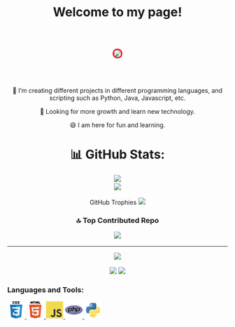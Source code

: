 
<!--![header](https://capsule-render.vercel.app/api?color=gradient&customColorList=0,2,2,5,30)-->

 <div style="display: flex; justify-content: center;">
   <center>
<h1 align="center"
  ">Welcome to my page!</h1> <br><br>
 <p align="center">
  <kbd> <img src="https://images.pexels.com/photos/633409/pexels-photo-633409.jpeg?auto=compress&cs=tinysrgb&w=600" style="border: 3px solid red; height:300px; border-radius: 10px;" ></kbd></p> <br></br>
 
<p> 🔭 I’m creating different projects in different programming languages, and scripting such as Python, Java, Javascript, etc.</p>
 
 <!--⚡ Fun fact: When I started coding, I felt so scared and silly. But now I feel more confident. -->

 🌱 Looking for more growth and learn new technology.

 😄 I am here for fun and learning. 



 
# 📊 GitHub Stats:
![](https://github-readme-streak-stats.herokuapp.com/?user=Nas26&theme=dark&hide_border=false)<br/>
![](https://github-readme-stats.vercel.app/api/top-langs/?username=Nas26&theme=dark&hide_border=false&include_all_commits=true&count_private=true&layout=compact)


  GitHub Trophies
![](https://github-profile-trophy.vercel.app/?username=Nas26&theme=radical&no-frame=false&no-bg=false&margin-w=4)

### 🔝 Top Contributed Repo
![](https://github-contributor-stats.vercel.app/api?username=Nas26&limit=5&theme=dark&combine_all_yearly_contributions=true)

---
[![](https://visitcount.itsvg.in/api?id=Nas26&icon=0&color=0)](https://visitcount.itsvg.in)

![](https://img.shields.io/badge/Code-javascript-informational?style=flat&logo=Javascript&color=61DAFB)
![](https://img.shields.io/badge/Code-java-informational?style=flat&logo=Java&color=E34F26)
<h3 align="left">Languages and Tools:</h3>
<p align="left"> <a href="https://www.w3schools.com/css/" target="_blank" rel="noreferrer"> <img src="https://raw.githubusercontent.com/devicons/devicon/master/icons/css3/css3-original-wordmark.svg" alt="css3" width="40" height="40"/> </a> <a href="https://www.w3.org/html/" target="_blank" rel="noreferrer"> <img src="https://raw.githubusercontent.com/devicons/devicon/master/icons/html5/html5-original-wordmark.svg" alt="html5" width="40" height="40"/> </a> <a href="https://developer.mozilla.org/en-US/docs/Web/JavaScript" target="_blank" rel="noreferrer"> <img src="https://raw.githubusercontent.com/devicons/devicon/master/icons/javascript/javascript-original.svg" alt="javascript" width="40" height="40"/> </a> <a href="https://www.php.net" target="_blank" rel="noreferrer"> <img src="https://raw.githubusercontent.com/devicons/devicon/master/icons/php/php-original.svg" alt="php" width="40" height="40"/> </a> <a href="https://www.python.org" target="_blank" rel="noreferrer"> <img src="https://raw.githubusercontent.com/devicons/devicon/master/icons/python/python-original.svg" alt="python" width="40" height="40"/> </a> </p>




<!--
**Nas26/Nas26** is a ✨ _special_ ✨ repository because its `README.md` (this file) appears on your GitHub profile.

Here are some ideas to get you started:

- 🔭 I’m currently working on ...
- 🌱 I’m currently learning ...
- 👯 I’m looking to collaborate on ...
- 🤔 I’m looking for help with ...
- 💬 Ask me about ...
- 📫 How to reach me: ...
- 😄 Pronouns: ...
- ⚡ Fun fact: ...
-->
